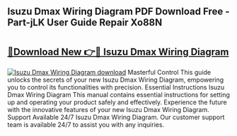 ## Isuzu Dmax Wiring Diagram PDF Download Free - Part-jLK User Guide Repair Xo88N

# <h2><a href="http://dfkyqh.blite.top/?on=Isuzu+Dmax+Wiring+Diagram">🔗Download New 👉🔴 Isuzu Dmax Wiring Diagram</a></h2>

[![Isuzu Dmax Wiring Diagram download](https://i.imgur.com/lujVjoI.png)](http://dfkyqh.blite.top/?on=Isuzu+Dmax+Wiring+Diagram)
Masterful Control This guide unlocks the secrets of your new Isuzu Dmax Wiring Diagram, empowering you to control its functionalities with precision. Essential Instructions Isuzu Dmax Wiring Diagram This manual contains essential instructions for setting up and operating your product safely and effectively. Experience the future with the innovative features of your new Isuzu Dmax Wiring Diagram. Support Available 24/7 Isuzu Dmax Wiring Diagram. Our customer support team is available 24/7 to assist you with any inquiries.
